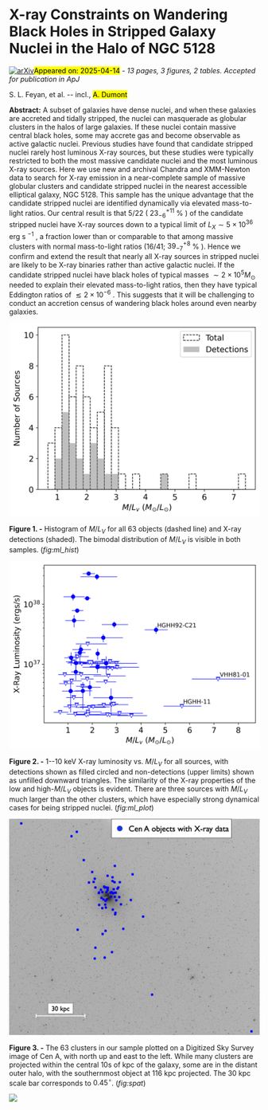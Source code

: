 <div class="macros" style="visibility:hidden;">
$\newcommand{\ensuremath}{}$
$\newcommand{\xspace}{}$
$\newcommand{\object}[1]{\texttt{#1}}$
$\newcommand{\farcs}{{.}''}$
$\newcommand{\farcm}{{.}'}$
$\newcommand{\arcsec}{''}$
$\newcommand{\arcmin}{'}$
$\newcommand{\ion}[2]{#1#2}$
$\newcommand{\textsc}[1]{\textrm{#1}}$
$\newcommand{\hl}[1]{\textrm{#1}}$
$\newcommand{\footnote}[1]{}$
$\newcommand{\vdag}{(v)^\dagger}$
$\newcommand$
$\newcommand$
$\newcommand{\tbd}[1]{{\color{red} #1}}$</div>



<div id="title">

# X-ray Constraints on Wandering Black Holes in Stripped Galaxy Nuclei in the Halo of NGC 5128

</div>
<div id="comments">

[![arXiv](https://img.shields.io/badge/arXiv-2504.08034-b31b1b.svg)](https://arxiv.org/abs/2504.08034)<mark>Appeared on: 2025-04-14</mark> -  _13 pages, 3 figures, 2 tables. Accepted for publication in ApJ_

</div>
<div id="authors">

S. L. Feyan, et al. -- incl., <mark>A. Dumont</mark>

</div>
<div id="abstract">

**Abstract:** A subset of galaxies have dense nuclei, and when these galaxies are accreted and tidally stripped, the nuclei can masquerade as globular clusters in the halos of large galaxies. If these nuclei contain massive central black holes, some may accrete gas and become observable as active galactic nuclei. Previous studies have found that candidate stripped nuclei rarely host luminous X-ray sources, but these studies were typically restricted to both the most massive candidate nuclei and the most luminous X-ray sources. Here we use new and archival Chandra and XMM-Newton data to search for X-ray emission in a near-complete sample of massive globular clusters and candidate stripped nuclei in the nearest accessible elliptical galaxy, NGC 5128. This sample has the unique advantage that the candidate stripped nuclei are identified dynamically via elevated mass-to-light ratios. Our central result is that 5/22 ( $23^{+11}_{-6}$ \% ) of the candidate stripped nuclei have X-ray sources down to a typical limit of $L_X \sim 5 \times 10^{36}$ erg s $^{-1}$ , a fraction lower than or comparable to that among massive clusters with normal mass-to-light ratios (16/41; $39^{+8}_{-7}$ \% ). Hence we confirm and extend the result that nearly all X-ray sources in stripped nuclei are likely to be X-ray binaries rather than active galactic nuclei. If the candidate stripped nuclei have black holes of typical masses $\sim 2 \times 10^{5} M_{\odot}$ needed to explain their elevated mass-to-light ratios, then they have typical Eddington ratios of $\lesssim 2 \times 10^{-6}$ . This suggests that it will be challenging to conduct an accretion census of wandering black holes around even nearby galaxies.

</div>

<div id="div_fig1">

<img src="tmp_2504.08034/./hist_m_l_paper_test4.png" alt="Fig1" width="100%"/>

**Figure 1. -** Histogram of $M/L_V$ for all 63 objects (dashed line) and X-ray detections (shaded). The bimodal distribution of $M/L_V$ is visible in both samples. (*fig:ml_hist*)

</div>
<div id="div_fig2">

<img src="tmp_2504.08034/./m_l_vs_lum_paper_test_new5.png" alt="Fig2" width="100%"/>

**Figure 2. -** 1--10 keV X-ray luminosity vs. $M/L_V$ for all sources, with detections shown as filled circled and non-detections (upper limits) shown as unfilled downward triangles. The similarity of the X-ray properties of the low and high-$M/L_V$ objects is evident. There are three sources with $M/L_V$ much larger than the other clusters, which have especially strong dynamical cases for being stripped nuclei. (*fig:ml_plot*)

</div>
<div id="div_fig3">

<img src="tmp_2504.08034/./paper_fig_3.jpg" alt="Fig3" width="100%"/>

**Figure 3. -** The 63 clusters in our sample plotted on a Digitized Sky Survey image of Cen A, with north up and east to the left. While many clusters are projected within the central 10s of kpc of the galaxy, some are in the distant outer halo, with the southernmost object at 116 kpc projected. The 30 kpc scale bar corresponds to $0.45^{\circ}$. (*fig:spat*)

</div><div id="qrcode"><img src=https://api.qrserver.com/v1/create-qr-code/?size=100x100&data="https://arxiv.org/abs/2504.08034"></div>